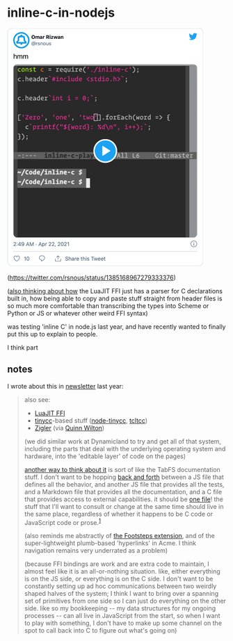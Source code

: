# inline-c-in-nodejs

<a href="https://twitter.com/rsnous/status/1385168967279333376"><img src="doc/hmm.png" width="450"></a>

(<https://twitter.com/rsnous/status/1385168967279333376>)

([also thinking about
how](https://twitter.com/rsnous/status/1385365317900144643) the LuaJIT
FFI just has a parser for C declarations built in, how being able to
copy and paste stuff straight from header files is so much more
comfortable than transcribing the types into Scheme or Python or JS or
whatever other weird FFI syntax)

was testing 'inline C' in node.js last year, and have recently wanted
to finally put this up to explain to people.

I think part 

## notes

I wrote about this in [newsletter](https://github.com/sponsors/osnr) last year:

> also see:
>
> -   [LuaJIT FFI](https://luajit.org/ext_ffi.html)
> -   [tinycc](https://github.com/TinyCC/tinycc)-based stuff ([node-tinycc](https://github.com/jerch/node-tinycc), [tcltcc](https://wiki.tcl-lang.org/page/tcltcc))
> -   [Zigler](https://github.com/ityonemo/zigler#zig-nifs-made-easy) (via [Quinn Wilton](https://twitter.com/wilton_quinn/status/1385710927534706690))
>
> (we did similar work at Dynamicland to try and get all of that system,
> including the parts that deal with the underlying operating system and
> hardware, into the 'editable layer' of code on the pages)
>
> [another way to think about it](https://twitter.com/rsnous/status/1385704521389670400) is sort of like the TabFS documentation
> stuff. I don't want to be hopping [back and forth](https://twitter.com/rsnous/status/1351319206692868097) between a JS file
> that defines all the behavior, and another JS file that provides all
> the tests, and a Markdown file that provides all the documentation,
> and a C file that provides access to external capabilities. it should
> be [one file](https://twitter.com/rsnous/status/1353420813098131457)! the stuff that I'll want to consult or change at the same
> time should live in the same place, regardless of whether it happens
> to be C code or JavaScript code or prose.<sup><a id="fnr.1" class="footref" href="#fn.1" role="doc-backlink">1</a></sup>
>
> (also reminds me abstractly of [the Footsteps extension](https://twitter.com/Wattenberger/status/1361342759102201860), and of the
> super-lightweight plumb-based 'hyperlinks' in Acme. I think navigation
> remains very underrated as a problem)
>
> (because FFI bindings are work and are extra code to maintain, I
> almost feel like it is an all-or-nothing situation. like, either
> everything is on the JS side, or everything is on the C side. I don't
> want to be constantly setting up ad hoc communications between two
> weirdly shaped halves of the system; I think I want to bring over a
> spanning set of primitives from one side so I can just do everything
> on the other side. like so my bookkeeping -- my data structures for my
> ongoing processes -- can all live in JavaScript from the start, so
> when I want to play with something, I don't have to make up some
> channel on the spot to call back into C to figure out what's going on)

